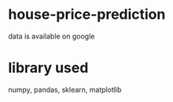 # house-price-prediction
data is available on google
# library used
numpy, pandas, sklearn, matplotlib
